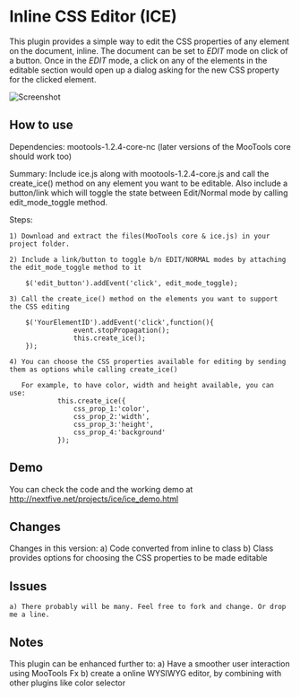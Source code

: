 Inline CSS Editor (ICE)
=======================

This plugin provides a simple way to edit the CSS properties of any element on the document, inline. The document can be set to *EDIT* mode on click of a button. Once in the *EDIT* mode, a click on any of the elements in the editable section would open up a dialog asking for the new CSS property for the clicked element.

![Screenshot](http://www.proxygeek.org/ice/ICE_Demo_Screenshot_1.png)

How to use
----------
Dependencies: mootools-1.2.4-core-nc  (later versions of the MooTools core should work too)
   
Summary: Include ice.js along with mootools-1.2.4-core.js and call the create_ice() method on any element you want to be editable.
	 Also include a button/link which will toggle the state between Edit/Normal mode by calling edit_mode_toggle method.
   
Steps:
      
	1) Download and extract the files(MooTools core & ice.js) in your project folder.
   
	2) Include a link/button to toggle b/n EDIT/NORMAL modes by attaching the edit_mode_toggle method to it

		$('edit_button').addEvent('click', edit_mode_toggle);

	3) Call the create_ice() method on the elements you want to support the CSS editing
  
		$('YourElementID').addEvent('click',function(){
					event.stopPropagation();
					this.create_ice();
		});
 
	4) You can choose the CSS properties available for editing by sending them as options while calling create_ice()
  
	   For example, to have color, width and height available, you can use:
				this.create_ice({
					css_prop_1:'color',
					css_prop_2:'width',
					css_prop_3:'height',
					css_prop_4:'background'
				});
   
Demo
----
You can check the code and the working demo at http://nextfive.net/projects/ice/ice_demo.html


Changes
-------
Changes in this version:
	a) Code converted from inline to class
	b) Class provides options for choosing the CSS properties to be made editable

Issues
------
	a) There probably will be many. Feel free to fork and change. Or drop me a line.

Notes
-----
This plugin can be enhanced further to:
	a) Have a smoother user interaction using MooTools Fx
	b) create a online WYSIWYG editor, by combining with other plugins like color selector
